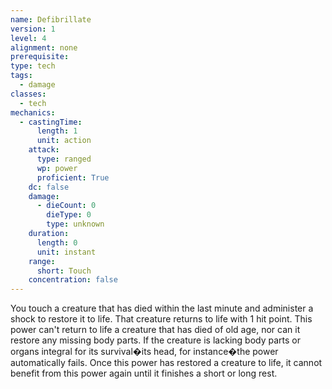 ```yaml
---
name: Defibrillate
version: 1
level: 4
alignment: none
prerequisite: 
type: tech
tags:
  - damage
classes:
  - tech
mechanics:
  - castingTime:
      length: 1
      unit: action
    attack:
      type: ranged
      wp: power
      proficient: True
    dc: false
    damage:
      - dieCount: 0
        dieType: 0
        type: unknown
    duration:
      length: 0
      unit: instant
    range:
      short: Touch
    concentration: false
---
```

You touch a creature that has died within the last minute and administer a shock to restore it to life. That creature returns to life with 1 hit point. This power can't return to life a creature that has died of old age, nor can it restore any missing body parts. If the creature is lacking body parts or organs integral for its survival�its head, for instance�the power automatically fails. Once this power has restored a creature to life, it cannot benefit from this power again until it finishes a short or long rest.
    